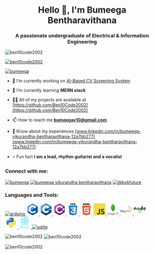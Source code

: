 <h1 align="center">Hello 👋, I'm Bumeega Bentharavithana</h1>
<h3 align="center">A passionate undergraduate of Electrical & Information Engineering</h3>

<p align="left"> <img src="https://komarev.com/ghpvc/?username=ben10code2002&label=Profile%20views&color=0e75b6&style=flat" alt="ben10code2002" /> </p>

<p align="left"> <a href="https://github.com/ryo-ma/github-profile-trophy"><img src="https://github-profile-trophy.vercel.app/?username=ben10code2002" alt="ben10code2002" /></a> </p>

<p align="left"> <a href="https://twitter.com/Bumeega_EIE" target="blank"><img src="https://img.shields.io/twitter/follow/bumeega?logo=twitter&style=for-the-badge" alt="bumeega" /></a> </p>

- 🔭 I’m currently working on [AI-Based CV Screening System](-)

- 🌱 I’m currently learning **MERN stack**

- 👨‍💻 All of my projects are available at [https://github.com/Ben10Code2002](https://github.com/Ben10Code2002)

- 📫 How to reach me **bumeegav10@gmail.com**

- 📄 Know about my experiences [www.linkedin.com/in/bumeega-vikurandha-bentharavithana-12a7bb277](www.linkedin.com/in/bumeega-vikurandha-bentharavithana-12a7bb277)

- ⚡ Fun fact **I am a lead, rhythm guitarist and a vocalist**

<h3 align="left">Connect with me:</h3>
<p align="left">
<a href="https://twitter.com/bumeega" target="blank"><img align="center" src="https://raw.githubusercontent.com/rahuldkjain/github-profile-readme-generator/master/src/images/icons/Social/twitter.svg" alt="bumeega" height="30" width="40" /></a>
<a href="https://linkedin.com/in/bumeega vikurandha bentharavithana" target="blank"><img align="center" src="https://raw.githubusercontent.com/rahuldkjain/github-profile-readme-generator/master/src/images/icons/Social/linked-in-alt.svg" alt="bumeega vikurandha bentharavithana" height="30" width="40" /></a>
<a href="https://www.youtube.com/@bvbfuture" target="blank"><img align="center" src="https://raw.githubusercontent.com/rahuldkjain/github-profile-readme-generator/master/src/images/icons/Social/youtube.svg" alt="@bvbfuture" height="30" width="40" /></a>
</p>

<h3 align="left">Languages and Tools:</h3>
<p align="left"> <a href="https://www.arduino.cc/" target="_blank" rel="noreferrer"> <img src="https://cdn.worldvectorlogo.com/logos/arduino-1.svg" alt="arduino" width="40" height="40"/> </a> <a href="https://www.cprogramming.com/" target="_blank" rel="noreferrer"> <img src="https://raw.githubusercontent.com/devicons/devicon/master/icons/c/c-original.svg" alt="c" width="40" height="40"/> </a> <a href="https://www.w3schools.com/cpp/" target="_blank" rel="noreferrer"> <img src="https://raw.githubusercontent.com/devicons/devicon/master/icons/cplusplus/cplusplus-original.svg" alt="cplusplus" width="40" height="40"/> </a> <a href="https://www.w3schools.com/cs/" target="_blank" rel="noreferrer"> <img src="https://raw.githubusercontent.com/devicons/devicon/master/icons/csharp/csharp-original.svg" alt="csharp" width="40" height="40"/> </a> <a href="https://www.w3schools.com/css/" target="_blank" rel="noreferrer"> <img src="https://raw.githubusercontent.com/devicons/devicon/master/icons/css3/css3-original-wordmark.svg" alt="css3" width="40" height="40"/> </a> <a href="https://www.w3.org/html/" target="_blank" rel="noreferrer"> <img src="https://raw.githubusercontent.com/devicons/devicon/master/icons/html5/html5-original-wordmark.svg" alt="html5" width="40" height="40"/> </a> <a href="https://developer.mozilla.org/en-US/docs/Web/JavaScript" target="_blank" rel="noreferrer"> <img src="https://raw.githubusercontent.com/devicons/devicon/master/icons/javascript/javascript-original.svg" alt="javascript" width="40" height="40"/> </a> <a href="https://www.mongodb.com/" target="_blank" rel="noreferrer"> <img src="https://raw.githubusercontent.com/devicons/devicon/master/icons/mongodb/mongodb-original-wordmark.svg" alt="mongodb" width="40" height="40"/> </a> <a href="https://www.mysql.com/" target="_blank" rel="noreferrer"> <img src="https://raw.githubusercontent.com/devicons/devicon/master/icons/mysql/mysql-original-wordmark.svg" alt="mysql" width="40" height="40"/> </a> <a href="https://nodejs.org" target="_blank" rel="noreferrer"> <img src="https://raw.githubusercontent.com/devicons/devicon/master/icons/nodejs/nodejs-original-wordmark.svg" alt="nodejs" width="40" height="40"/> </a> <a href="https://www.python.org" target="_blank" rel="noreferrer"> <img src="https://raw.githubusercontent.com/devicons/devicon/master/icons/python/python-original.svg" alt="python" width="40" height="40"/> </a> <a href="https://reactjs.org/" target="_blank" rel="noreferrer"> <img src="https://raw.githubusercontent.com/devicons/devicon/master/icons/react/react-original-wordmark.svg" alt="react" width="40" height="40"/> </a> <a href="https://www.sqlite.org/" target="_blank" rel="noreferrer"> <img src="https://www.vectorlogo.zone/logos/sqlite/sqlite-icon.svg" alt="sqlite" width="40" height="40"/> </a> </p>

<p><img align="left" src="https://github-readme-stats.vercel.app/api/top-langs?username=ben10code2002&show_icons=true&locale=en&layout=compact" alt="ben10code2002" /></p>

<p>&nbsp;<img align="center" src="https://github-readme-stats.vercel.app/api?username=ben10code2002&show_icons=true&locale=en" alt="ben10code2002" /></p>

<p><img align="center" src="https://github-readme-streak-stats.herokuapp.com/?user=ben10code2002&" alt="ben10code2002" /></p>

